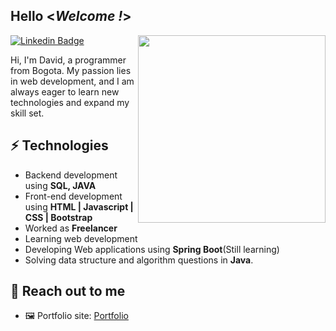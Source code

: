 <h2> Hello <<i>Welcome !</i>></h2>

<img align='right' src='http://www.jenyalestina.com/blog/wp-content/uploads/2019/05/web-development-1024x582.jpg' width='300"'>

[![Linkedin Badge](https://img.shields.io/badge/-Linkedin-blue?style=flat-square&logo=Linkedin&logoColor=white&link=https://linkedin.com/in/david-beltrán-java)](https://linkedin.com/in/david-beltrán-java)
 


Hi, I'm David, a programmer from Bogota.  My passion lies in web development, and I am always eager to learn new technologies and expand my skill set.



## ⚡ Technologies 
- Backend development using **SQL, JAVA**
- Front-end development using **HTML | Javascript | CSS | Bootstrap**
- Worked as **Freelancer**
- Learning web development
- Developing Web applications using **Spring Boot**(Still learning)
- Solving data structure and algorithm questions in **Java**.

## 👋 Reach out to me 
- 🖼️ Portfolio site: [Portfolio](https://https://mljlc9mn3qua6wnttr6uiq.on.drv.tw/www.portfolio.demo/public/)
